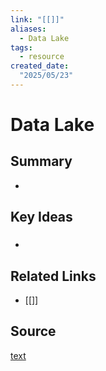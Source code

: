 ```yaml
---
link: "[[]]"
aliases: 
  - Data Lake
tags:
  - resource
created_date:
  "2025/05/23"
---
```

# Data Lake
## Summary
- 
## Key Ideas
### 
- 
## Related Links
- [[]]
## Source
[text](url) 